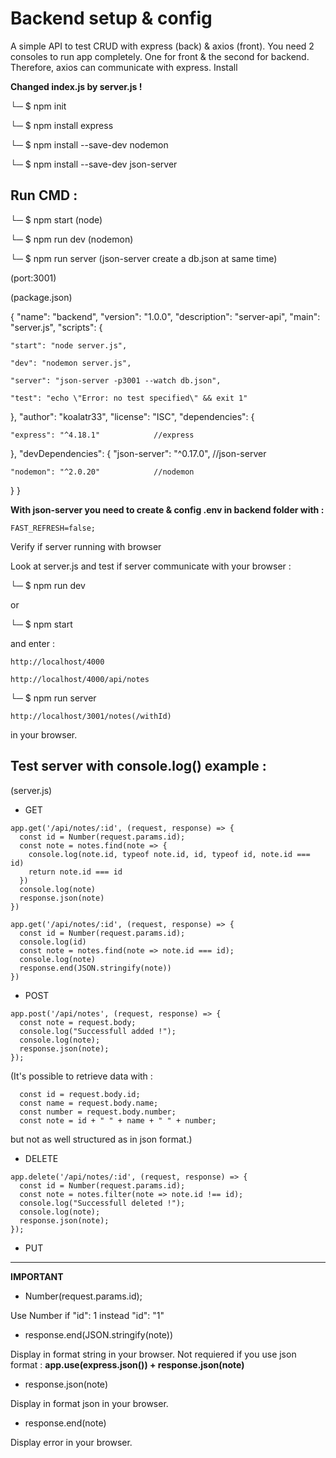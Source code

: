 
# Backend setup & config

A simple API to test CRUD with express (back) & axios (front). You need 2 consoles to run app completely. One for front & the second for backend. Therefore, axios can communicate with express.
Install

**Changed index.js by server.js !**

└─ $ npm init

└─ $ npm install express

└─ $ npm install --save-dev nodemon

└─ $ npm install --save-dev json-server

## Run CMD :

└─ $ npm start (node)

└─ $ npm run dev (nodemon)

└─ $ npm run server (json-server create a db.json at same time)

(port:3001)

(package.json)

{
  "name": "backend",
  "version": "1.0.0",
  "description": "server-api",
  "main": "server.js",
  "scripts": {

    "start": "node server.js",

    "dev": "nodemon server.js",

    "server": "json-server -p3001 --watch db.json",

    "test": "echo \"Error: no test specified\" && exit 1"
  },
  "author": "koalatr33",
  "license": "ISC",
  "dependencies": {

    "express": "^4.18.1"		    //express

  },
  "devDependencies": {
    "json-server": "^0.17.0", 	//json-server

    "nodemon": "^2.0.20"		    //nodemon
  }
}

**With json-server you need to create & config .env in backend folder with :**

    FAST_REFRESH=false;

Verify if server running with browser

Look at server.js and test if server communicate with your browser :

└─ $ npm run dev

or

└─ $ npm start

and enter :

    http://localhost/4000

    http://localhost/4000/api/notes

└─ $ npm run server

    http://localhost/3001/notes(/withId)

in your browser.

## Test server with console.log() example : 

(server.js)

- GET

```
app.get('/api/notes/:id', (request, response) => {
  const id = Number(request.params.id);
  const note = notes.find(note => {
    console.log(note.id, typeof note.id, id, typeof id, note.id === id)
    return note.id === id
  })
  console.log(note)
  response.json(note)
})
```
```
app.get('/api/notes/:id', (request, response) => {
  const id = Number(request.params.id);
  console.log(id)
  const note = notes.find(note => note.id === id);
  console.log(note)
  response.end(JSON.stringify(note))
})
```

- POST

```
app.post('/api/notes', (request, response) => {
  const note = request.body;
  console.log("Successfull added !");
  console.log(note);
  response.json(note);
});
```

(It's possible to retrieve data with :

```
  const id = request.body.id;
  const name = request.body.name;
  const number = request.body.number;
  const note = id + " " + name + " " + number;
```

but not as well structured as in json format.)

- DELETE

```
app.delete('/api/notes/:id', (request, response) => {
  const id = Number(request.params.id);
  const note = notes.filter(note => note.id !== id);
  console.log("Successfull deleted !");
  console.log(note);
  response.json(note);
});
```

- PUT

---

**IMPORTANT**

- Number(request.params.id);

Use Number if "id": 1 instead "id": "1"

- response.end(JSON.stringify(note))

Display in format string in your browser.
Not requiered if you use json format : 
**app.use(express.json()) + response.json(note)**

- response.json(note)

Display in format json in your browser.

- response.end(note)

Display error in your browser.
